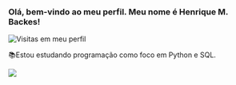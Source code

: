 ### Olá, bem-vindo ao meu perfil. Meu nome é Henrique M. Backes!

![Visitas em meu perfil](https://komarev.com/ghpvc/?username=henriquembackes&color=ff0000&label=Welcome+to+my+profile+you+are+visitor+nº:)

📚Estou estudando programação como foco em Python e SQL.

<img src="https://raw.githubusercontent.com/bornmay/bornmay/Update/svg/Bottom.svg" align=center>
